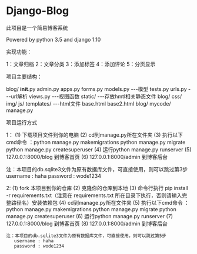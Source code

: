 # Django-Blog

此项目是一个简易博客系统

Powered by python 3.5 and django 1.10

实现功能：

  1：文章归档
  2：文章分类
  3：添加标签
  4：添加评论
  5：分页显示
 
项目主要结构：
 
  blog/
      __init__.py
      admin.py
      apps.py
      forms.py
      models.py       ---模型
      tests.py
      urls.py         ---url解析
      views.py        ---视图函数
      static/         ---存放hmtl相关静态文件
            blog/
                 css/
                 img/
                 js/
      templates/     ---html文件
                base.html
                base2.html
                blog/
   mycode/
   manage.py
                    
 项目运行方式
 
 1：
  (1) 下载项目文件到你的电脑
  (2) cd到manage.py所在文件夹
  (3) 执行以下cmd命令 ：python manage.py makemigrations
                      python manage.py migrate
                      python manage.py createsuperuser
  (4) 运行python manage.py runserver
  (5) 127.0.0.1:8000/blog  到博客首页
  (6) 127.0.0.1:8000/admin 到博客后台
             
  注：本项目的db.sqlite3文件为原有数据库文件，可直接使用，则可以跳过第3步
     username : haha
     password : wode1234
  
  2:
    (1) fork 本项目到你的仓库
    (2) 克隆你的仓库到本地
    (3) 命令行执行 pip install -r requirements.txt（注意在 requirements.txt 所在目录下执行，否则请输入完整路径名）安装依赖包
    (4) cd到manage.py所在文件夹
    (5) 执行以下cmd命令 ：python manage.py makemigrations
                        python manage.py migrate
                        python manage.py createsuperuser
    (6) 运行python manage.py runserver
    (7) 127.0.0.1:8000/blog  到博客首页
    (8) 127.0.0.1:8000/admin 到博客后台
    
    注：本项目的db.sqlite3文件为原有数据库文件，可直接使用，则可以跳过第5步
       username : haha
       password : wode1234
  


